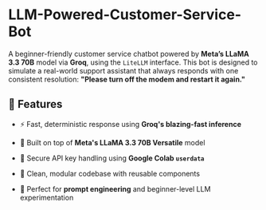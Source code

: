 # LLM-Powered-Customer-Service-Bot

A beginner-friendly customer service chatbot powered by **Meta’s LLaMA 3.3 70B** model via **Groq**, using the `LiteLLM` interface. This bot is designed to simulate a real-world support assistant that always responds with one consistent resolution: **"Please turn off the modem and restart it again."**

## 🚀 Features

- ⚡️ Fast, deterministic response using **Groq's blazing-fast inference**
  
- 🧠 Built on top of **Meta's LLaMA 3.3 70B Versatile** model
  
- 🔐 Secure API key handling using **Google Colab `userdata`**
  
- 🧾 Clean, modular codebase with reusable components
  
- 🧪 Perfect for **prompt engineering** and beginner-level LLM experimentation
